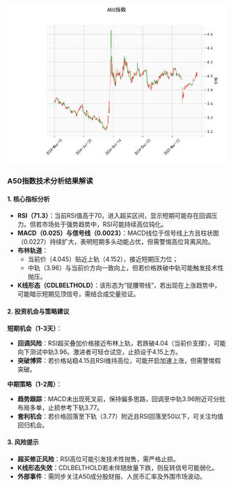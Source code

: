 ![图](SH300.png)



### A50指数技术分析结果解读

#### 1. 核心指标分析
- **RSI（71.3）**：当前RSI值高于70，进入超买区间，显示短期可能存在回调压力。但若市场处于强势趋势中，RSI可能持续高位钝化。
- **MACD（0.025）与信号线（0.0023）**：MACD线位于信号线上方且柱状图（0.0227）持续扩大，表明短期多头动能占优，但需警惕高位背离风险。
- **布林轨道**：
  - 当前价（4.045）贴近上轨（4.152），接近短期压力位；
  - 中轨（3.96）与当前价方向一致向上，但若价格跌破中轨可能触发技术性抛压。
- **K线形态（CDLBELTHOLD）**：该形态为“捉腰带线”，若出现在上涨趋势中，可能暗示短期见顶信号，需结合成交量验证。

#### 2. 投资机会与策略建议
**短期机会（1-3天）**：
- **回调风险**：RSI超买叠加价格接近布林上轨，若跌破4.04（当前价支撑），可能向下测试中轨3.96。激进者可轻仓试空，止损设于4.15上方。
- **突破博弈**：若价格站稳4.15且RSI维持高位，可能开启加速上涨，但需警惕假突破。

**中期策略（1-2周）**：
- **趋势跟踪**：MACD未出现死叉前，保持偏多思路，回调至中轨3.96附近可分批布局多单，止损参考下轨3.77。
- **套利机会**：若价格回落至下轨（3.77）附近且RSI回落至50以下，可关注均值回归机会。

#### 3. 风险提示
- **超买修正风险**：RSI高位可能引发技术性抛售，需严格止损。
- **K线形态失效**：CDLBELTHOLD若未伴随放量下跌，则反转信号可能弱化。
- **外部事件**：需同步关注A50成分股财报、人民币汇率及外围市场波动。